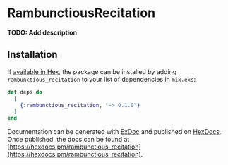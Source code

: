 # RambunctiousRecitation

**TODO: Add description**

## Installation

If [available in Hex](https://hex.pm/docs/publish), the package can be installed
by adding `rambunctious_recitation` to your list of dependencies in `mix.exs`:

```elixir
def deps do
  [
    {:rambunctious_recitation, "~> 0.1.0"}
  ]
end
```

Documentation can be generated with [ExDoc](https://github.com/elixir-lang/ex_doc)
and published on [HexDocs](https://hexdocs.pm). Once published, the docs can
be found at [https://hexdocs.pm/rambunctious_recitation](https://hexdocs.pm/rambunctious_recitation).

